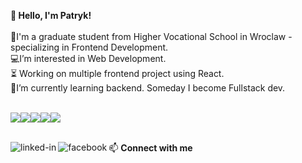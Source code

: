 **👋 Hello, I'm Patryk!**<br><br>
  🏫I'm a graduate student from Higher Vocational School in Wroclaw - specializing in Frontend Development.
  <br> 💻I’m interested in Web Development.
  <br> ⏳ Working on multiple frontend project using React.
  <br> 📝I’m currently learning backend. Someday I become Fullstack dev. 
  <br><br>
  

 <img src="https://img.shields.io/badge/HTML5-E34F26?style=for-the-badge&logo=html5&logoColor=white"><img src="https://img.shields.io/badge/CSS3-1572B6?style=for-the-badge&logo=css3&logoColor=white"><img src="https://img.shields.io/badge/Bootstrap-563D7C?style=for-the-badge&logo=bootstrap&logoColor=white"><img src="https://img.shields.io/badge/JavaScript-323330?style=for-the-badge&logo=javascript&logoColor=F7DF1E"><img src="https://img.shields.io/badge/React-20232A?style=for-the-badge&logo=react&logoColor=61DAFB">


<br> 📫 **Connect with me**[<img align="left" alt="linked-in" src="https://img.shields.io/badge/linkedin-%230077B5.svg?&style=for-the-badge&logo=linkedin&logoColor=white" />](https://www.linkedin.com/in/patryk-kempiński-8000ab23a)[<img align="left" alt="facebook" src="https://img.shields.io/badge/facebook-%231877F2.svg?&style=for-the-badge&logo=facebook&logoColor=white" />](https://www.facebook.com/profile.php?id=100014183167865/)


<!---
- I’m interested in Web Development 🖥️
- I’m currently learning 
- 💞️ I’m looking to collaborate on ...
- 📫 How to reach me ...
- 😄 Pronouns: ...
- ⚡ Fun fact: ...
--->
<!---
patryk6667/patryk6667 is a ✨ special ✨ repository because its `README.md` (this file) appears on your GitHub profile.
You can click the Preview link to take a look at your changes.
--->
